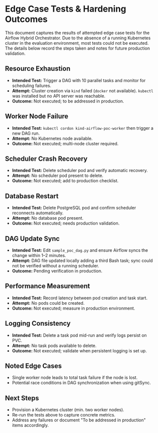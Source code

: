 # Edge Case Tests & Hardening Outcomes

This document captures the results of attempted edge case tests for the Airflow Hybrid Orchestrator. Due to the absence of a running Kubernetes cluster in the evaluation environment, most tests could not be executed. The details below record the steps taken and notes for future production validation.

## Resource Exhaustion
- **Intended Test:** Trigger a DAG with 10 parallel tasks and monitor for scheduling failures.
- **Attempt:** Cluster creation via `kind` failed (`docker` not available). `kubectl` was installed but no API server was reachable.
- **Outcome:** Not executed; to be addressed in production.

## Worker Node Failure
- **Intended Test:** `kubectl cordon kind-airflow-poc-worker` then trigger a new DAG run.
- **Attempt:** No Kubernetes node available.
- **Outcome:** Not executed; multi-node cluster required.

## Scheduler Crash Recovery
- **Intended Test:** Delete scheduler pod and verify automatic recovery.
- **Attempt:** No scheduler pod present to delete.
- **Outcome:** Not executed; add to production checklist.

## Database Restart
- **Intended Test:** Delete PostgreSQL pod and confirm scheduler reconnects automatically.
- **Attempt:** No database pod present.
- **Outcome:** Not executed; needs production validation.

## DAG Update Sync
- **Intended Test:** Edit `sample_poc_dag.py` and ensure Airflow syncs the change within 1–2 minutes.
- **Attempt:** DAG file updated locally adding a third Bash task; sync could not be verified without a running scheduler.
- **Outcome:** Pending verification in production.

## Performance Measurement
- **Intended Test:** Record latency between pod creation and task start.
- **Attempt:** No pods could be created.
- **Outcome:** Not executed; measure in production environment.

## Logging Consistency
- **Intended Test:** Delete a task pod mid-run and verify logs persist on PVC.
- **Attempt:** No task pods available to delete.
- **Outcome:** Not executed; validate when persistent logging is set up.

## Noted Edge Cases
- Single worker node leads to total task failure if the node is lost.
- Potential race conditions in DAG synchronization when using gitSync.

## Next Steps
- Provision a Kubernetes cluster (min. two worker nodes).
- Re-run the tests above to capture concrete metrics.
- Address any failures or document "To be addressed in production" items accordingly.

